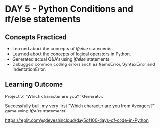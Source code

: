 # DAY 5 - Python Conditions and if/else statements

## Concepts Practiced
- Learned about the concepts of _if/else_ statements.
- Learned about the concepts of logical operators in Python.
- Generated actual Q&A's using _if/else_ statements.
- Debugged common coding errors such as NameError, SyntaxError and IndentationError.

## Learning Outcome
Project 5: "Which character are you?" Generator.

Successfully built my very first "Which character are you from Avengers?" game using _if/else_ statements!

https://replit.com/@deveshincloud/day5of100-days-of-code-in-Python
